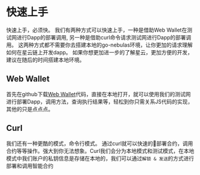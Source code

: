 # 快速上手


快速上手，必须快。 我们有两种方式可以快速上手，一种是借助Web Wallet在测试网进行Dapp的部署调用, 另一种是借助curl命令请求测试网进行Dapp的部署调用。 这两种方式都不需要你去搭建本地的go-nebulas环境，让你更加的请求理解如何在星云链上开发dapp。 如果你想更加进一步的了解星云，更加方便的开发，建议在随后的时间搭建本地环境。

## Web Wallet

首先在github下载[Web Wallet](https://github.com/nebulasio/web-wallet)代码，直接在本地打开，就可以使用我们的测试网进行部署Dapp，调用方法，查询执行结果等，轻松到你只需关系JS代码的实现，其他的只是点点点。


## Curl 
我们还有一种更酷的模式，命令行模式。 通过curl就可以快速的部署合约，调用合约等等操作。强大到你无法想象。Curl我们会分为本地模式和测试模式，在本地模式中我们账户的私钥信息是存储在本地的，我们可以通过`解锁 & 发送`的方式进行部署和调用智能合约 

